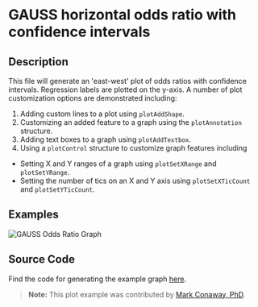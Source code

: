 # GAUSS horizontal odds ratio with confidence intervals

## Description
This file will generate an 'east-west' plot of odds ratios with confidence intervals. Regression labels are plotted on
the y-axis. A number of plot customization options are demonstrated including:
1. Adding custom lines to a plot using `plotAddShape`.
2. Customizing an added feature to a graph using the `plotAnnotation` structure.
3. Adding text boxes to a graph using `plotAddTextbox`.
4. Using a `plotControl` structure to customize graph features including
  *  Setting X and Y ranges of a graph using `plotSetXRange` and `plotSetYRange`.
  *  Setting the number of tics on an X and Y axis using `plotSetXTicCount` and `plotSetYTicCount`.

## Examples
![GAUSS Odds Ratio Graph](https://github.com/ec78/gauss-plot-library/blob/master/images/odds_ratio_horizontal.jpeg)

## Source Code
Find the code for generating the example graph [here](https://github.com/ec78/gauss-plot-library/blob/master/src/odds_ratio_horizontal.gss).

> **Note:** This plot example was contributed by [Mark Conaway, PhD](https://med.virginia.edu/phs/2017/09/07/conaway-mark-r-ph-d/).
